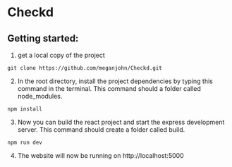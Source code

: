 # Checkd

## Getting started:

1) get a local copy of the project

`git clone https://github.com/meganjohn/Checkd.git`

2) In the root directory, install the project dependencies by typing this command in the terminal. This command should a folder called node_modules. 

`npm install`

3) Now you can build the react project and start the express development server. This command should create a folder called build. 

`npm run dev`

4) The website will now be running on http://localhost:5000
